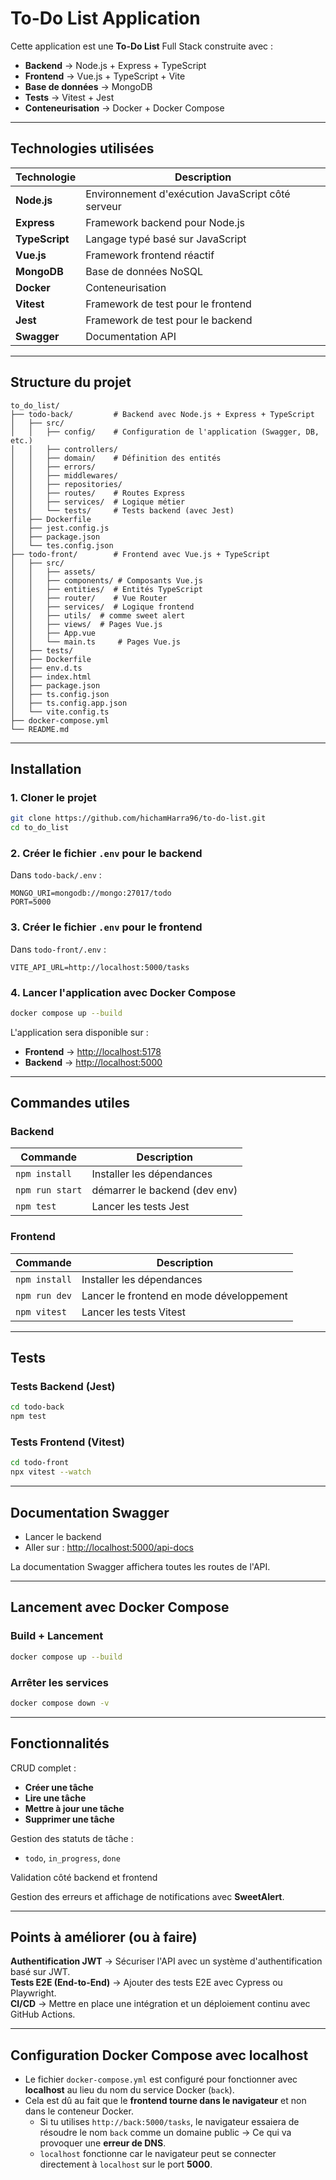 # To-Do List Application

Cette application est une **To-Do List** Full Stack construite avec :
- **Backend** → Node.js + Express + TypeScript  
- **Frontend** → Vue.js + TypeScript + Vite  
- **Base de données** → MongoDB  
- **Tests** → Vitest + Jest  
- **Conteneurisation** → Docker + Docker Compose  

---

## **Technologies utilisées**
| Technologie | Description |
|------------|-------------|
| **Node.js** | Environnement d'exécution JavaScript côté serveur |
| **Express** | Framework backend pour Node.js |
| **TypeScript** | Langage typé basé sur JavaScript |
| **Vue.js** | Framework frontend réactif |
| **MongoDB** | Base de données NoSQL |
| **Docker** | Conteneurisation |
| **Vitest** | Framework de test pour le frontend |
| **Jest** | Framework de test pour le backend |
| **Swagger** | Documentation API |

---

## **Structure du projet**
```
to_do_list/
├── todo-back/         # Backend avec Node.js + Express + TypeScript
│   ├── src/
│   │   ├── config/    # Configuration de l'application (Swagger, DB, etc.)
│   │   ├── controllers/ 
│   │   ├── domain/    # Définition des entités
│   │   ├── errors/    
│   │   ├── middlewares/ 
│   │   ├── repositories/ 
│   │   ├── routes/    # Routes Express
│   │   ├── services/  # Logique métier
│   │   └── tests/     # Tests backend (avec Jest)
│   ├── Dockerfile
│   ├── jest.config.js
│   ├── package.json
│   └── tes.config.json
├── todo-front/        # Frontend avec Vue.js + TypeScript 
│   ├── src/
│   │   ├── assets/    
│   │   ├── components/ # Composants Vue.js
│   │   ├── entities/  # Entités TypeScript
│   │   ├── router/    # Vue Router
│   │   ├── services/  # Logique frontend
│   │   ├── utils/  # comme sweet alert
│   │   ├── views/  # Pages Vue.js
│   │   ├── App.vue
│   │   └── main.ts     # Pages Vue.js
│   ├── tests/
│   ├── Dockerfile
│   ├── env.d.ts
│   ├── index.html
│   ├── package.json
│   ├── ts.config.json
│   ├── ts.config.app.json
│   └── vite.config.ts
├── docker-compose.yml
└── README.md
```

---

## **Installation**
### **1. Cloner le projet**
```bash
git clone https://github.com/hichamHarra96/to-do-list.git
cd to_do_list
```

### **2. Créer le fichier `.env` pour le backend**
Dans `todo-back/.env` :  
```
MONGO_URI=mongodb://mongo:27017/todo
PORT=5000
```

### **3. Créer le fichier `.env` pour le frontend**
Dans `todo-front/.env` :  
```
VITE_API_URL=http://localhost:5000/tasks
```

### **4. Lancer l'application avec Docker Compose**
```bash
docker compose up --build 
```

L'application sera disponible sur :  
- **Frontend** → [http://localhost:5178](http://localhost:5178)  
- **Backend** → [http://localhost:5000](http://localhost:5000)  

---

## **Commandes utiles**
### **Backend**
| Commande | Description |
|----------|-------------|
| `npm install` | Installer les dépendances |
| `npm run start` | démarrer le backend (dev env)|
| `npm test` | Lancer les tests Jest |.

### **Frontend**
| Commande | Description |
|----------|-------------|
| `npm install` | Installer les dépendances |
| `npm run dev` | Lancer le frontend en mode développement |
| `npm vitest` | Lancer les tests Vitest |

---

## **Tests**
### **Tests Backend (Jest)**
```bash
cd todo-back
npm test
```

### **Tests Frontend (Vitest)**
```bash
cd todo-front
npx vitest --watch
```

---

## **Documentation Swagger**
- Lancer le backend  
- Aller sur : [http://localhost:5000/api-docs](http://localhost:5000/api-docs)  

 La documentation Swagger affichera toutes les routes de l'API.  

---

## **Lancement avec Docker Compose**
###  **Build + Lancement**
```bash
docker compose up --build 
```

###  **Arrêter les services**
```bash
docker compose down -v
```

---

##  **Fonctionnalités**
CRUD complet :  
- **Créer une tâche**  
- **Lire une tâche**  
- **Mettre à jour une tâche**  
- **Supprimer une tâche**  

Gestion des statuts de tâche :  
- `todo`, `in_progress`, `done`  

Validation côté backend et frontend  

Gestion des erreurs et affichage de notifications avec **SweetAlert**.

---

## **Points à améliorer (ou à faire)**
 **Authentification JWT** → Sécuriser l'API avec un système d'authentification basé sur JWT.   
 **Tests E2E (End-to-End)** → Ajouter des tests E2E avec Cypress ou Playwright.  
 **CI/CD** → Mettre en place une intégration et un déploiement continu avec GitHub Actions.  

---

## **Configuration Docker Compose avec localhost**
- Le fichier `docker-compose.yml` est configuré pour fonctionner avec **localhost** au lieu du nom du service Docker (`back`).  
- Cela est dû au fait que le **frontend tourne dans le navigateur** et non dans le conteneur Docker.  
  - Si tu utilises `http://back:5000/tasks`, le navigateur essaiera de résoudre le nom `back` comme un domaine public → Ce qui va provoquer une **erreur de DNS**.  
  - `localhost` fonctionne car le navigateur peut se connecter directement à `localhost` sur le port **5000**.  
